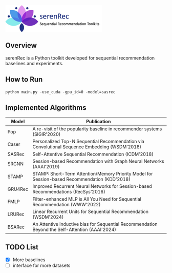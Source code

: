 <p align="left">
<img src="seren/logo.jpg" align="center" width="60%" style="margin: 0 auto">
</p>

## Overview

serenRec is a Python toolkit developed for sequential recommendation baselines and experiments.

## How to Run

```
python main.py -use_cuda -gpu_id=0 -model=sasrec
```

## Implemented Algorithms

| **Model** | **Publication** |
|-----------|-----------------|
| Pop | A re-visit of the popularity baseline in recommender systems (SIGIR'2020) |
| Caser | Personalized Top-N Sequential Recommendation via Convolutional Sequence Embedding (WSDM'2018) |
| SASRec | Self-Attentive Sequential Recommendation (ICDM'2018) |
| SRGNN | Session-based Recommendation with Graph Neural Networks (AAAI'2019) |
| STAMP | STAMP: Short-Term Attention/Memory Priority Model for Session-based Recommendation (KDD'2018) |
| GRU4Rec | Improved Recurrent Neural Networks for Session-based Recommendations (RecSys'2016) |
| FMLP | Filter-enhanced MLP is All You Need for Sequential Recommendation (WWW'2022) |
| LRURec | Linear Recurrent Units for Sequential Recommendation (WSDM'2024) |
| BSARec | An Attentive Inductive bias for Sequential Recommendation Beyond the Self-Attention (AAAI'2024) |

## TODO List

- [x] More baselines
- [ ] interface for more datasets
<!-- - [ ] find some long tail baselines -->

